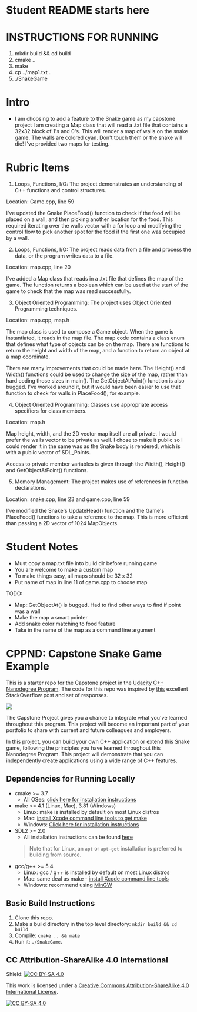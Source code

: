 # Student README starts here

# INSTRUCTIONS FOR RUNNING
1. mkdir build && cd build
2. cmake ..
3. make
4. cp ../map1.txt .
5. ./SnakeGame

# Intro

- I am choosing to add a feature to the Snake game as my capstone project
    I am creating a Map class that will read a .txt file that contains a 32x32 block of 1's and 0's. This will render a map of walls on the snake game.
    The walls are colored cyan. Don't touch them or the snake will die!
    I've provided two maps for testing.

# Rubric Items

1. Loops, Functions, I/O: The project demonstrates an understanding of C++ functions and control structures.

Location: Game.cpp, line 59

I've updated the Gnake PlaceFood() function to check if the food will be placed on a wall, and then picking another location for the food. This required iterating over the walls vector with a for loop and modifying the control flow to pick another spot for the food if the first one was occupied by a wall.

2. Loops, Functions, I/O: The project reads data from a file and process the data, or the program writes data to a file.

Location: map.cpp, line 20

I've added a Map class that reads in a .txt file that defines the map of the game. The function returns a boolean which can be used at the start of the game to check that the map was read successfully.

3. Object Oriented Programming: The project uses Object Oriented Programming techniques.

Location: map.cpp, map.h

The map class is used to compose a Game object. When the game is instantiated, it reads in the map file. The map code contains a class enum that defines what type of objects can be on the map. There are functions to return the height and width of the map, and a function to return an object at a map coordinate.

There are many improvements that could be made here. The Height() and Width() functions could be used to change the size of the map, rather than hard coding those sizes in main(). The GetObjectAtPoint() function is also bugged. I've worked around it, but it would have been easier to use that function to check for walls in PlaceFood(), for example.

4. Object Oriented Programming: Classes use appropriate access specifiers for class members.

Location: map.h

Map height, width, and the 2D vector map itself are all private. I would prefer the walls vector to be private as well. I chose to make it public so I could render it in the same was as the Snake body is rendered, which is with a public vector of SDL_Points.

Access to private member variables is given through the Width(), Height() and GetObjectAtPoint() functions.

5. Memory Management: The project makes use of references in function declarations.

Location: snake.cpp, line 23 and game.cpp, line 59

I've modified the Snake's UpdateHead() function and the Game's PlaceFood() functions to take a reference to the map. This is more efficient than passing a 2D vector of 1024 MapObjects.

# Student Notes
- Must copy a map.txt file into build dir before running game
- You are welcome to make a custom map
- To make things easy, all maps should be 32 x 32
- Put name of map in line 11 of game.cpp to choose map

TODO:
- Map::GetObjectAt() is bugged. Had to find other ways to find if point was a wall
- Make the map a smart pointer
- Add snake color matching to food feature
- Take in the name of the map as a command line argument

# CPPND: Capstone Snake Game Example

This is a starter repo for the Capstone project in the [Udacity C++ Nanodegree Program](https://www.udacity.com/course/c-plus-plus-nanodegree--nd213). The code for this repo was inspired by [this](https://codereview.stackexchange.com/questions/212296/snake-game-in-c-with-sdl) excellent StackOverflow post and set of responses.

<img src="snake_game.gif"/>

The Capstone Project gives you a chance to integrate what you've learned throughout this program. This project will become an important part of your portfolio to share with current and future colleagues and employers.

In this project, you can build your own C++ application or extend this Snake game, following the principles you have learned throughout this Nanodegree Program. This project will demonstrate that you can independently create applications using a wide range of C++ features.

## Dependencies for Running Locally
* cmake >= 3.7
  * All OSes: [click here for installation instructions](https://cmake.org/install/)
* make >= 4.1 (Linux, Mac), 3.81 (Windows)
  * Linux: make is installed by default on most Linux distros
  * Mac: [install Xcode command line tools to get make](https://developer.apple.com/xcode/features/)
  * Windows: [Click here for installation instructions](http://gnuwin32.sourceforge.net/packages/make.htm)
* SDL2 >= 2.0
  * All installation instructions can be found [here](https://wiki.libsdl.org/Installation)
  >Note that for Linux, an `apt` or `apt-get` installation is preferred to building from source. 
* gcc/g++ >= 5.4
  * Linux: gcc / g++ is installed by default on most Linux distros
  * Mac: same deal as make - [install Xcode command line tools](https://developer.apple.com/xcode/features/)
  * Windows: recommend using [MinGW](http://www.mingw.org/)

## Basic Build Instructions

1. Clone this repo.
2. Make a build directory in the top level directory: `mkdir build && cd build`
3. Compile: `cmake .. && make`
4. Run it: `./SnakeGame`.


## CC Attribution-ShareAlike 4.0 International


Shield: [![CC BY-SA 4.0][cc-by-sa-shield]][cc-by-sa]

This work is licensed under a
[Creative Commons Attribution-ShareAlike 4.0 International License][cc-by-sa].

[![CC BY-SA 4.0][cc-by-sa-image]][cc-by-sa]

[cc-by-sa]: http://creativecommons.org/licenses/by-sa/4.0/
[cc-by-sa-image]: https://licensebuttons.net/l/by-sa/4.0/88x31.png
[cc-by-sa-shield]: https://img.shields.io/badge/License-CC%20BY--SA%204.0-lightgrey.svg
